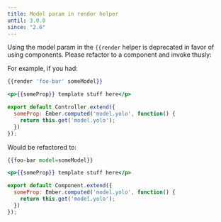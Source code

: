 ```yaml
---
title: Model param in render helper
until: 3.0.0
since: "2.6"
---
```



Using the model param in the `{{render` helper is deprecated in favor of using
components. Please refactor to a component and invoke thusly:

For example, if you had:

```handlebars
{{render 'foo-bar' someModel}}
```

```handlebars {data-filename=app/templates/foo-bar.hbs}
<p>{{someProp}} template stuff here</p>
```

```javascript {data-filename=app/controllers/foo-bar.js}
export default Controller.extend({
  someProp: Ember.computed('model.yolo', function() {
    return this.get('model.yolo');
  })
});
```

Would be refactored to:

```handlebars
{{foo-bar model=someModel}}
```

```handlebars {app/templates/components/foo-bar.hbs}
<p>{{someProp}} template stuff here</p>
```

```javascript {app/components/foo-bar.js}
export default Component.extend({
  someProp: Ember.computed('model.yolo', function() {
    return this.get('model.yolo');
  })
});
```

